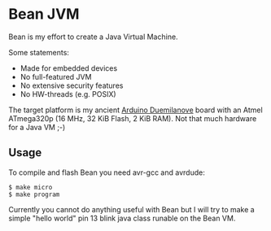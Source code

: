 Bean JVM
=========

Bean is my effort to create a Java Virtual Machine. 

Some statements:
 - Made for embedded devices
 - No full-featured JVM
 - No extensive security features
 - No HW-threads (e.g. POSIX)

The target platform is my ancient [Arduino Duemilanove](https://www.arduino.cc/en/Main/arduinoBoardDuemilanove) board with an Atmel ATmega320p (16 MHz, 32 KiB Flash, 2 KiB RAM). Not that much hardware for a Java VM ;-)

Usage
-----

To compile and flash Bean you need avr-gcc and avrdude:

    $ make micro
    $ make program

Currently you cannot do anything useful with Bean but I will try to make a simple "hello world" pin 13 blink java class runable on the Bean VM.
